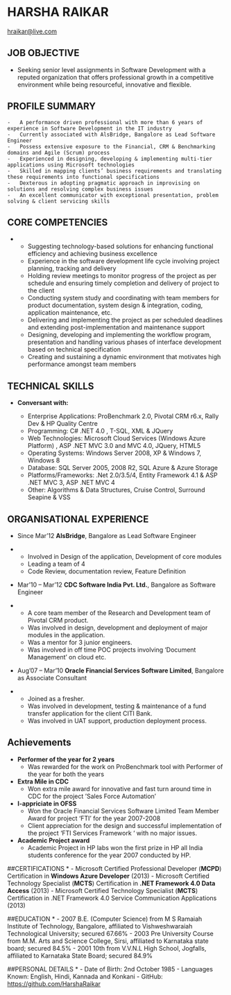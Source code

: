  HARSHA RAIKAR
===============

hraikar@live.com



## JOB OBJECTIVE

*   Seeking senior level assignments in Software Development with a reputed organization that offers professional 
growth in a competitive environment while being resourceful, innovative and flexible.


## PROFILE SUMMARY

	-	A performance driven professional with more than 6 years of experience in Software Development in the IT industry
	-	Currently associated with AlsBridge, Bangalore as Lead Software Engineer
	-	Possess extensive exposure to the Financial, CRM & Benchmarking domains and Agile (Scrum) process
	-	Experienced in designing, developing & implementing multi-tier applications using Microsoft technologies
	-	Skilled in mapping clients’ business requirements and translating these requirements into functional specifications
	-	Dexterous in adopting pragmatic approach in improvising on solutions and resolving complex business issues
	-	An excellent communicator with exceptional presentation, problem solving & client servicing skills


## CORE COMPETENCIES 
*
	- 	Suggesting technology-based solutions for enhancing functional efficiency and achieving business excellence
	- 	Experience in the software development life cycle involving project planning, tracking and delivery
	- 	Holding review meetings to monitor progress of the project as per schedule and ensuring timely completion and delivery of project to the client
	- 	Conducting system study and coordinating with team members for product documentation, system design & integration, coding, application maintenance, etc.
	- 	Delivering and implementing the project as per scheduled deadlines and extending post-implementation and maintenance support
	- 	Designing, developing and implementing the workflow program, presentation and handling various phases of interface development based on technical specification
	- 	Creating and sustaining a dynamic environment that motivates high performance amongst team members

## TECHNICAL SKILLS

*	**Conversant with:**
	
	-	Enterprise Applications:	ProBenchmark 2.0, Pivotal CRM r6.x, Rally Dev & HP Quality Centre
	-	Programming:		        C# .NET 4.0 , T-SQL, XML & JQuery
	-	Web Technologies:		    Microsoft Cloud Services (Windows Azure Platform) , ASP .NET MVC 3.0 and MVC 4.0, JQuery, HTML5
	-	Operating Systems:		    Windows Server 2008, XP & Windows 7, Windows 8
	-	Database:			        SQL Server 2005, 2008 R2, SQL Azure & Azure Storage
	-	Platforms/Frameworks:	    .Net 2.0/3.5/4, Entity Framework 4.1 & ASP .NET MVC 3, ASP .NET MVC 4
	-	Other:			            Algorithms & Data Structures, Cruise Control, Surround Seapine & VSS

## ORGANISATIONAL EXPERIENCE


* Since Mar’12		**AlsBridge**, Bangalore as Lead Software Engineer
* 
	 - 	Involved in Design of the application, Development of core modules
	 - 	Leading a team of 4
	 - 	Code Review, documentation review, Feature Definition
 
 
* Mar’10 – Mar’12	**CDC Software India Pvt. Ltd.**, Bangalore as Software Engineer
*
	 - 	A core team member of the Research and Development team of Pivotal CRM product.
	 - 	Was involved in design, development and deployment of major modules in the application. 
	 - 	Was a mentor for 3 junior engineers. 
	 - 	Was involved in off time POC projects involving ‘Document Management’ on cloud etc.


* Aug’07 – Mar’10	**Oracle Financial Services Software Limited**, Bangalore as Associate Consultant
*
	 - 	Joined as a fresher. 
	 - 	Was involved in development, testing & maintenance of a fund transfer application for the client CITI Bank. 
	 - 	Was involved in UAT support, production deployment process.

## Achievements 

* **Performer of the year for 2 years**
	- Was rewarded for the work on ProBenchmark tool with Performer of the year for both the years 
* **Extra Mile in CDC**
	- Won extra mile award for innovative and fast turn around time in CDC for the project ’Sales Force Automation’
* **I-appriciate in OFSS**
	- Won the Oracle Financial Services Software Limited Team Member Award for project ‘FTI’ for the year 2007-2008
	- Client appreciation for the design and successful implementation of the project ‘FTI Services Framework ‘ with no major issues.
* **Academic Project award**
	- Academic Project in HP labs won the first prize in HP all India students conference for the year 2007 conducted by HP.
    
	  
##CERTIFICATIONS
*
	- Microsoft Certified Professional Developer (**MCPD**) Certification in **Windows Azure Developer** (2013)
	- Microsoft Certified Technology Specialist (**MCTS**) Certification in **.NET Framework 4.0 Data Access** (2013)
	- Microsoft Certified Technology Specialist (**MCTS**) Certification in .NET Framework 4.0 Service Communication Applications (2013)

##EDUCATION
*
	- 2007	B.E. (Computer Science) from M S Ramaiah Institute of Technology, Bangalore, affiliated to Vishweshwaraiah 		Technological University; secured 67.66%
	- 2003	Pre University Course from M.M. Arts and Science College, Sirsi, affiliated to Karnataka state board; secured 84.5%
	- 2001	10th from V.V.N.L High School, Jogfalls, affiliated to Karnataka State Board; secured 84.9%

##PERSONAL DETAILS 
*
	- Date of Birth:			2nd October 1985
	- Languages Known:		    English, Hindi, Kannada and Konkani
	- GitHub:					https://github.com/HarshaRaikar

